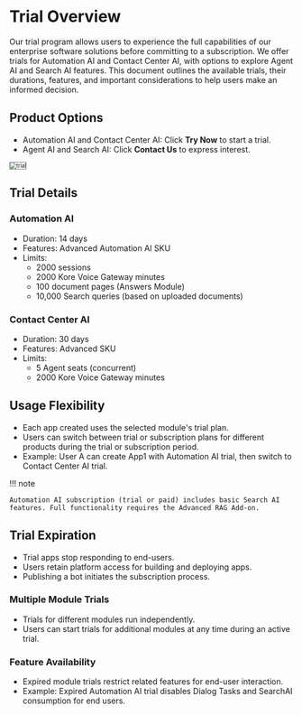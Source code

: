 
# Trial Overview
Our trial program allows users to experience the full capabilities of our enterprise software solutions before committing to a subscription. We offer trials for Automation AI and Contact Center AI, with options to explore Agent AI and Search AI features. This document outlines the available trials, their durations, features, and important considerations to help users make an informed decision.

## Product Options

* Automation AI and Contact Center AI: Click **Try Now** to start a trial.
* Agent AI and Search AI: Click **Contact Us** to express interest.  
<img src="../images/trial-overview.png" alt="trial" title="trial" style="border:1px solid gray; zoom:70%;">

## Trial Details

### Automation AI

* Duration: 14 days
* Features: Advanced Automation AI SKU
* Limits:
    * 2000 sessions
    * 2000 Kore Voice Gateway minutes
    * 100 document pages (Answers Module)
    * 10,000 Search queries (based on uploaded documents)


### Contact Center AI

* Duration: 30 days
* Features: Advanced SKU
* Limits:
    * 5 Agent seats (concurrent)
    * 2000 Kore Voice Gateway minutes

## Usage Flexibility

* Each app created uses the selected module's trial plan.
* Users can switch between trial or subscription plans for different products during the trial or subscription period.
* Example: User A can create App1 with Automation AI trial, then switch to Contact Center AI trial.  

!!! note

    Automation AI subscription (trial or paid) includes basic Search AI features. Full functionality requires the Advanced RAG Add-on.

  

## Trial Expiration

* Trial apps stop responding to end-users.
* Users retain platform access for building and deploying apps.
* Publishing a bot initiates the subscription process.


### Multiple Module Trials

* Trials for different modules run independently.
* Users can start trials for additional modules at any time during an active trial.

### Feature Availability

* Expired module trials restrict related features for end-user interaction.
* Example: Expired Automation AI trial disables Dialog Tasks and SearchAI consumption for end users.